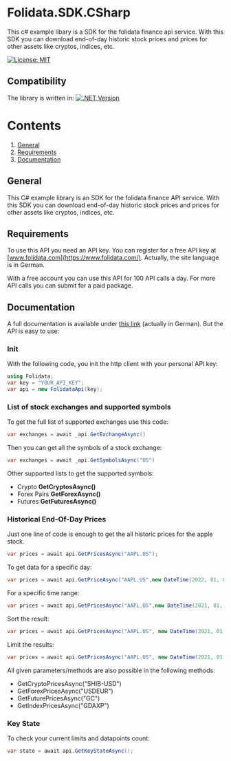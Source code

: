 

# Folidata.SDK.CSharp
This c# example libary is a SDK for the folidata finance api service. 
With this SDK you can download end-of-day historic stock prices and prices for other assets like cryptos, indices, etc. 

[![License: MIT](https://img.shields.io/github/license/stefanprodan/AspNetCoreRateLimit.svg)](https://opensource.org/licenses/MIT)

## Compatibility
The library is written in:
[![.NET Version](https://img.shields.io/badge/.NET6.0-blue)](https://shields.io/)

# Contents
1. [General](#general)
2. [Requirements](#requirements)
3. [Documentation](#documentation)

## General
This C# example library is an SDK for the folidata finance API service. 
With this SDK you can download end-of-day historic stock prices and prices for other assets like cryptos, indices, etc. 

## Requirements
To use this API you need an API key.  You can register for a free API key at [www.folidata.com](https://www.folidata.com/). Actually, the site language is in German.

With a free account you can use this API for 100 API calls a day.
For more API calls you can submit for a paid package.

## Documentation
A full documentation is available under [this link](https://www.folidata.com/documentation) (actually in German).
But the API is easy to use:

### Init
With the following code, you init the http client with your personal API key:
```c#
using Folidata;
var key = "YOUR_API_KEY";
var api = new FolidataApi(key);
```
### List of stock exchanges and supported symbols
To get the full list of supported exchanges use this code:
```c#
var exchanges = await _api.GetExchangeAsync()
```

Then you can get all the symbols of a stock exchange:
```c#
var exchanges = await _api.GetSymbolsAsync("US")
```

Other supported lists to get the supported symbols:
- Crypto **GetCryptosAsync()**
- Forex Pairs **GetForexAsync()**
- Futures **GetFuturesAsync()**


### Historical End-Of-Day Prices
Just one line of code is enough to get the all historic prices for the apple stock.
```c#
var prices = await api.GetPricesAsync("AAPL.US");
```

To get data for a specific day:
```c#
var prices = await api.GetPriceAsync("AAPL.US",new DateTime(2022, 01, 02));
```
For a specific time range:
```c#
var prices = await api.GetPricesAsync("AAPL.US",new DateTime(2021, 01, 02), new DateTime(2022, 06, 01));
```
Sort the result:
```c#
var prices = await api.GetPricesAsync("AAPL.US", new DateTime(2021, 01, 02), new DateTime(2022, 06, 01), Folidata.Utils.SortMode.DESC);
```
Limit the results:
```c#
var prices = await api.GetPricesAsync("AAPL.US", new DateTime(2021, 01, 02), new DateTime(2022, 06, 01), Folidata.Utils.SortMode.DESC, 100);
```

All given parameters/methods are also possible in the following methods:
- GetCryptoPricesAsync("SHIB-USD")
- GetForexPricesAsync("USDEUR")
- GetFuturePricesAsync("GC")
- GetIndexPricesAsync("GDAXP")

### Key State
To check your current limits and datapoints count:
```c#
var state = await api.GetKeyStateAsync();
```